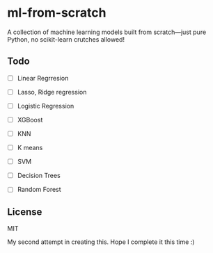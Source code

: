 # ml-from-scratch

A collection of machine learning models built from scratch—just pure Python, no scikit-learn crutches allowed!

## Todo

- [ ] Linear Regrresion
- [ ] Lasso, Ridge regression
- [ ] Logistic Regression
- [ ] XGBoost
- [ ] KNN
- [ ] K means
- [ ] SVM
- [ ] Decision Trees
- [ ] Random Forest


## License

MIT

My second attempt in creating this. Hope I complete it this time :)
